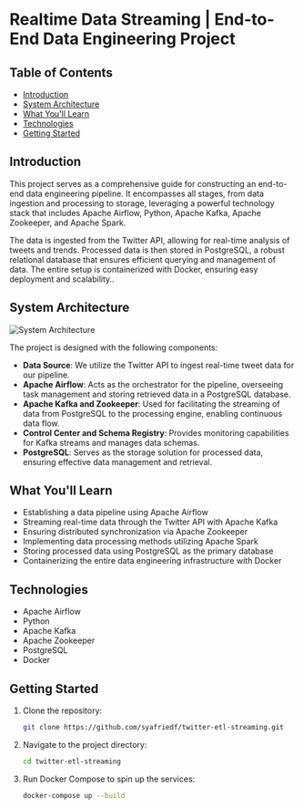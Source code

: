 # Realtime Data Streaming | End-to-End Data Engineering Project

## Table of Contents
- [Introduction](#introduction)
- [System Architecture](#system-architecture)
- [What You'll Learn](#what-youll-learn)
- [Technologies](#technologies)
- [Getting Started](#getting-started)

## Introduction

This project serves as a comprehensive guide for constructing an end-to-end data engineering pipeline. It encompasses all stages, from data ingestion and processing to storage, leveraging a powerful technology stack that includes Apache Airflow, Python, Apache Kafka, Apache Zookeeper, and Apache Spark.

The data is ingested from the Twitter API, allowing for real-time analysis of tweets and trends. Processed data is then stored in PostgreSQL, a robust relational database that ensures efficient querying and management of data. The entire setup is containerized with Docker, ensuring easy deployment and scalability..

## System Architecture

![System Architecture](https://github.com/airscholar/e2e-data-engineering/blob/main/Data%20engineering%20architecture.png)

The project is designed with the following components:

- **Data Source**: We utilize the Twitter API to ingest real-time tweet data for our pipeline.
- **Apache Airflow**: Acts as the orchestrator for the pipeline, overseeing task management and storing retrieved data in a PostgreSQL database.
- **Apache Kafka and Zookeeper**: Used for facilitating the streaming of data from PostgreSQL to the processing engine, enabling continuous data flow.
- **Control Center and Schema Registry**: Provides monitoring capabilities for Kafka streams and manages data schemas.
- **PostgreSQL**: Serves as the storage solution for processed data, ensuring effective data management and retrieval.

## What You'll Learn

- Establishing a data pipeline using Apache Airflow
- Streaming real-time data through the Twitter API with Apache Kafka
- Ensuring distributed synchronization via Apache Zookeeper
- Implementing data processing methods utilizing Apache Spark
- Storing processed data using PostgreSQL as the primary database
- Containerizing the entire data engineering infrastructure with Docker

## Technologies

- Apache Airflow
- Python
- Apache Kafka
- Apache Zookeeper
- PostgreSQL
- Docker

## Getting Started

1. Clone the repository:
    ```bash
    git clone https://github.com/syafriedf/twitter-etl-streaming.git
    ```

2. Navigate to the project directory:
    ```bash
    cd twitter-etl-streaming
    ```

3. Run Docker Compose to spin up the services:
    ```bash
    docker-compose up --build
    ```
    
